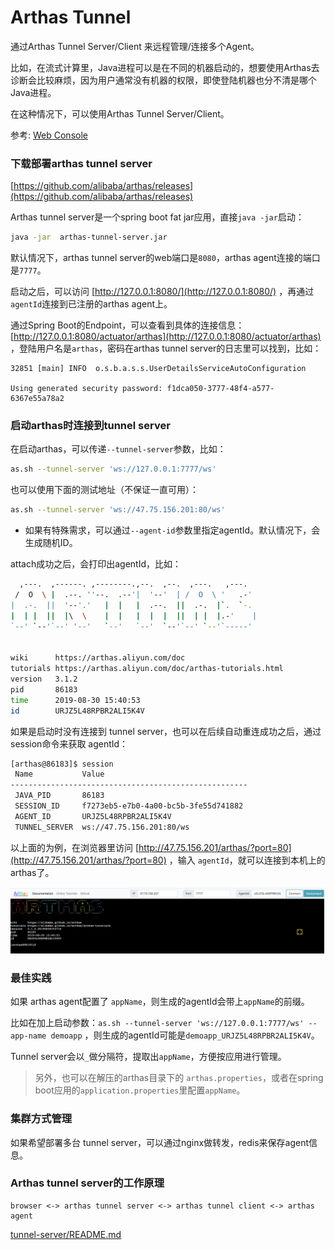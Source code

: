 Arthas Tunnel
===

通过Arthas Tunnel Server/Client 来远程管理/连接多个Agent。

比如，在流式计算里，Java进程可以是在不同的机器启动的，想要使用Arthas去诊断会比较麻烦，因为用户通常没有机器的权限，即使登陆机器也分不清是哪个Java进程。

在这种情况下，可以使用Arthas Tunnel Server/Client。

参考: [Web Console](web-console.md)


### 下载部署arthas tunnel server

[https://github.com/alibaba/arthas/releases](https://github.com/alibaba/arthas/releases)

Arthas tunnel server是一个spring boot fat jar应用，直接`java -jar`启动：

```bash
java -jar  arthas-tunnel-server.jar
```

默认情况下，arthas tunnel server的web端口是`8080`，arthas agent连接的端口是`7777`。

启动之后，可以访问 [http://127.0.0.1:8080/](http://127.0.0.1:8080/) ，再通过`agentId`连接到已注册的arthas agent上。

通过Spring Boot的Endpoint，可以查看到具体的连接信息： [http://127.0.0.1:8080/actuator/arthas](http://127.0.0.1:8080/actuator/arthas) ，登陆用户名是`arthas`，密码在arthas tunnel server的日志里可以找到，比如：

```
32851 [main] INFO  o.s.b.a.s.s.UserDetailsServiceAutoConfiguration

Using generated security password: f1dca050-3777-48f4-a577-6367e55a78a2
```

### 启动arthas时连接到tunnel server

在启动arthas，可以传递`--tunnel-server`参数，比如：

```bash
as.sh --tunnel-server 'ws://127.0.0.1:7777/ws'
```

也可以使用下面的测试地址（不保证一直可用）：

```bash
as.sh --tunnel-server 'ws://47.75.156.201:80/ws'
```

* 如果有特殊需求，可以通过`--agent-id`参数里指定agentId。默认情况下，会生成随机ID。

attach成功之后，会打印出agentId，比如：

```bash
  ,---.  ,------. ,--------.,--.  ,--.  ,---.   ,---.
 /  O  \ |  .--. ''--.  .--'|  '--'  | /  O  \ '   .-'
|  .-.  ||  '--'.'   |  |   |  .--.  ||  .-.  |`.  `-.
|  | |  ||  |\  \    |  |   |  |  |  ||  | |  |.-'    |
`--' `--'`--' '--'   `--'   `--'  `--'`--' `--'`-----'


wiki      https://arthas.aliyun.com/doc
tutorials https://arthas.aliyun.com/doc/arthas-tutorials.html
version   3.1.2
pid       86183
time      2019-08-30 15:40:53
id        URJZ5L48RPBR2ALI5K4V
```

如果是启动时没有连接到 tunnel server，也可以在后续自动重连成功之后，通过 session命令来获取 agentId：

```bash
[arthas@86183]$ session
 Name           Value
-----------------------------------------------------
 JAVA_PID       86183
 SESSION_ID     f7273eb5-e7b0-4a00-bc5b-3fe55d741882
 AGENT_ID       URJZ5L48RPBR2ALI5K4V
 TUNNEL_SERVER  ws://47.75.156.201:80/ws
```


以上面的为例，在浏览器里访问 [http://47.75.156.201/arthas/?port=80](http://47.75.156.201/arthas/?port=80) ，输入 `agentId`，就可以连接到本机上的arthas了。


![](_static/arthas-tunnel-server.png)


### 最佳实践

如果 arthas agent配置了 `appName`，则生成的agentId会带上`appName`的前缀。

比如在加上启动参数：`as.sh --tunnel-server 'ws://127.0.0.1:7777/ws' --app-name demoapp` ，则生成的agentId可能是`demoapp_URJZ5L48RPBR2ALI5K4V`。

Tunnel server会以`_`做分隔符，提取出`appName`，方便按应用进行管理。

> 另外，也可以在解压的arthas目录下的 `arthas.properties`，或者在spring boot应用的`application.properties`里配置`appName`。


### 集群方式管理

如果希望部署多台 tunnel server，可以通过nginx做转发，redis来保存agent信息。


### Arthas tunnel server的工作原理

```
browser <-> arthas tunnel server <-> arthas tunnel client <-> arthas agent
```

[tunnel-server/README.md](https://github.com/alibaba/arthas/blob/master/tunnel-server/README.md#)
